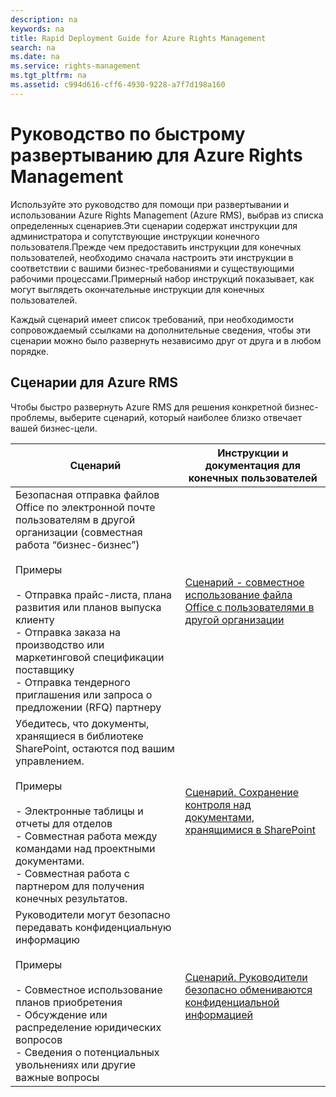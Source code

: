 ```yaml
---
description: na
keywords: na
title: Rapid Deployment Guide for Azure Rights Management
search: na
ms.date: na
ms.service: rights-management
ms.tgt_pltfrm: na
ms.assetid: c994d616-cff6-4930-9228-a7f7d198a160
---
```

# Руководство по быстрому развертыванию для Azure Rights Management
Используйте это руководство для помощи при развертывании и использовании Azure Rights Management (Azure RMS), выбрав из списка определенных сценариев.Эти сценарии содержат инструкции для администратора и сопутствующие инструкции конечного пользователя.Прежде чем предоставить инструкции для конечных пользователей, необходимо сначала настроить эти инструкции в соответствии с вашими бизнес-требованиями и существующими рабочими процессами.Примерный набор инструкций показывает, как могут выглядеть окончательные инструкции для конечных пользователей.

Каждый сценарий имеет список требований, при необходимости сопровождаемый ссылками на дополнительные сведения, чтобы эти сценарии можно было развернуть независимо друг от друга и в любом порядке.

## Сценарии для Azure RMS
Чтобы быстро развернуть Azure RMS для решения конкретной бизнес-проблемы, выберите сценарий, который наиболее близко отвечает вашей бизнес-цели.

|Сценарий|Инструкции и документация для конечных пользователей|
|------------|--------------------------------------------------------|
|Безопасная отправка файлов Office по электронной почте пользователям в другой организации (совместная работа “бизнес-бизнес”)<br /><br />Примеры<br /><br />-   Отправка прайс-листа, плана развития или планов выпуска клиенту<br />-   Отправка заказа на производство или маркетинговой спецификации поставщику<br />-   Отправка тендерного приглашения или запроса о предложении (RFQ) партнеру|[Сценарий - совместное использование файла Office с пользователями в другой организации](../Topic/Scenario_-_Share_an_Office_File_with_Users_in_Another_Organization.md)|
|Убедитесь, что документы, хранящиеся в библиотеке SharePoint, остаются под вашим управлением.<br /><br />Примеры<br /><br />-   Электронные таблицы и отчеты для отделов<br />-   Совместная работа между командами над проектными документами.<br />-   Совместная работа c партнером для получения конечных результатов.|[Сценарий. Сохранение контроля над документами, хранящимися в SharePoint](../Topic/Scenario_-_Retain_Control_of_Documents_Stored_in_SharePoint.md)|
|Руководители могут безопасно передавать конфиденциальную информацию<br /><br />Примеры<br /><br />-   Совместное использование планов приобретения<br />-   Обсуждение или распределение юридических вопросов<br />-   Сведения о потенциальных увольнениях или другие важные вопросы|[Сценарий. Руководители безопасно обмениваются конфиденциальной информацией](../Topic/Scenario_-_Executives_Securely_Exchange_Privileged_Information.md)|
